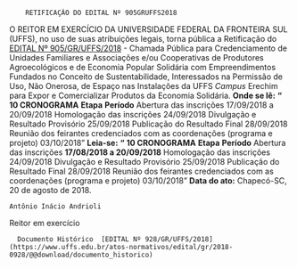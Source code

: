         RETIFICAÇÃO DO EDITAL Nº 905GRUFFS2018  

 O REITOR EM EXERCÍCIO DA UNIVERSIDADE FEDERAL DA FRONTEIRA SUL (UFFS), no uso de suas atribuições legais, torna pública a Retificação do [EDITAL Nº 905/GR/UFFS/2018](https://www.uffs.edu.br/atos-normativos/edital/gr/2018-0905)  - Chamada Pública para Credenciamento de Unidades Familiares e Associações e/ou Cooperativas de Produtores Agroecológicos e de Economia Popular Solidária com Empreendimentos Fundados no Conceito de Sustentabilidade, Interessados na Permissão de Uso, Não Onerosa, de Espaço nas Instalações da UFFS *Campus* Erechim para Expor e Comercializar Produtos da Economia Solidária.   **Onde se lê:**  **“**  **10 CRONOGRAMA**      **Etapa**    **Período**      Abertura das inscrições   17/09/2018 a 20/09/2018     Homologação das inscrições   24/09/2018     Divulgação e Resultado Provisório   25/09/2018     Publicação do Resultado Final   28/09/2018     Reunião dos feirantes credenciados com as coordenações (programa e projeto)   03/10/2018”       **Leia-se:**  **“**  **10 CRONOGRAMA**      **Etapa**    **Período**      Abertura das inscrições   **17/08/2018 a 20/09/2018**      Homologação das inscrições   24/09/2018     Divulgação e Resultado Provisório   25/09/2018     Publicação do Resultado Final   28/09/2018     Reunião dos feirantes credenciados com as coordenações (programa e projeto)   03/10/2018”          **Data do ato:** Chapecó-SC, 20 de agosto de 2018.   
 

    Antônio Inácio Andrioli   
 Reitor em exercício 

      Documento Histórico  [EDITAL Nº 928/GR/UFFS/2018](https://www.uffs.edu.br/atos-normativos/edital/gr/2018-0928/@@download/documento_historico)     
      